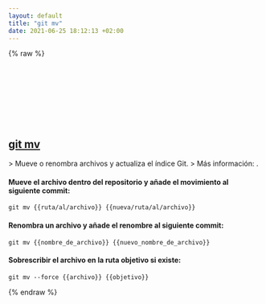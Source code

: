 ```yaml
---
layout: default
title: "git mv"
date: 2021-06-25 18:12:13 +02:00
---
```

{% raw %}
<h2 id="git-mv">
  <a href="/es/common/git-mv.html">git mv</a> <a href="#git-mv"><svg class="icon">
    <use href="/assets/images/unicode_sprite.svg#link" />
  </svg></a>
</h2>
> Mueve o renombra archivos y actualiza el índice Git.
> Más información: <https://git-scm.com/docs/git-mv>.

#### Mueve el archivo dentro del repositorio y añade el movimiento al siguiente commit:
```shell
git mv {{ruta/al/archivo}} {{nueva/ruta/al/archivo}}
```
#### Renombra un archivo y añade el renombre al siguiente commit:
```shell
git mv {{nombre_de_archivo}} {{nuevo_nombre_de_archivo}}
```
#### Sobrescribir el archivo en la ruta objetivo si existe:
```shell
git mv --force {{archivo}} {{objetivo}}
```
{% endraw %}